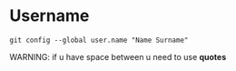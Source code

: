# Username 

```
git config --global user.name "Name Surname"
```

WARNING: if u have space between u need to use **quotes**

